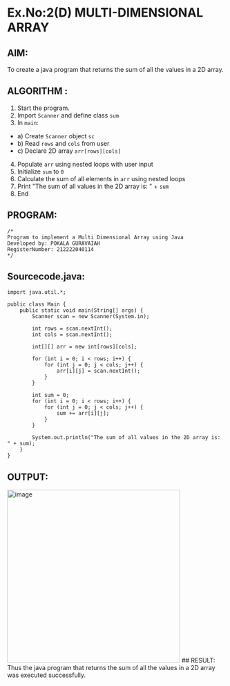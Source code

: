 # Ex.No:2(D) MULTI-DIMENSIONAL ARRAY
## AIM:
To create a java program that returns the sum of all the values in a 2D array.
## ALGORITHM :
1.	Start the program.
2.	Import `Scanner` and define class `sum`
3.	In `main`:
-	a) Create `Scanner` object `sc`
-	b) Read `rows` and `cols` from user
-	c) Declare 2D array `arr[rows][cols]`
4.	Populate `arr` using nested loops with user input
5.	Initialize `sum` to `0`
6.	Calculate the sum of all elements in `arr` using nested loops
7.	Print "The sum of all values in the 2D array is: " + `sum`
8.	End
## PROGRAM:
 ```
/*
Program to implement a Multi Dimensional Array using Java
Developed by: POKALA GURAVAIAH
RegisterNumber: 212222040114
*/
```
## Sourcecode.java:
```
import java.util.*;

public class Main {
    public static void main(String[] args) {
        Scanner scan = new Scanner(System.in);

        int rows = scan.nextInt();
        int cols = scan.nextInt();

        int[][] arr = new int[rows][cols];

        for (int i = 0; i < rows; i++) {
            for (int j = 0; j < cols; j++) {
                arr[i][j] = scan.nextInt();
            }
        }

        int sum = 0;
        for (int i = 0; i < rows; i++) {
            for (int j = 0; j < cols; j++) {
                sum += arr[i][j];
            }
        }

        System.out.println("The sum of all values in the 2D array is: " + sum);
    }
}
```
## OUTPUT:
<img width="400" alt="image" src="https://github.com/user-attachments/assets/de07dd58-9823-4386-a4ee-d8df76ab9b65"/>
## RESULT:
Thus the java program that returns the sum of all the values in a 2D array was executed successfully.


